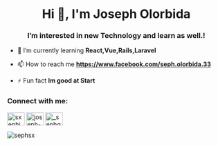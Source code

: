 <h1 align="center">Hi 👋, I'm Joseph Olorbida</h1>
<h3 align="center">I’m interested in new Technology and learn as well.!</h3>

- 🌱 I’m currently learning **React,Vue,Rails,Laravel**

- 📫 How to reach me **https://www.facebook.com/seph.olorbida.33**

- ⚡ Fun fact **Im good at Start**

<h3 align="left">Connect with me:</h3>
<p align="left">
<a href="https://twitter.com/sxephj" target="blank"><img align="center" src="https://raw.githubusercontent.com/rahuldkjain/github-profile-readme-generator/master/src/images/icons/Social/twitter.svg" alt="sxephj" height="30" width="40" /></a>
<a href="https://linkedin.com/in/joseph-olorbida" target="blank"><img align="center" src="https://raw.githubusercontent.com/rahuldkjain/github-profile-readme-generator/master/src/images/icons/Social/linked-in-alt.svg" alt="joseph-olorbida" height="30" width="40" /></a>
<a href="https://instagram.com/_sephq" target="blank"><img align="center" src="https://raw.githubusercontent.com/rahuldkjain/github-profile-readme-generator/master/src/images/icons/Social/instagram.svg" alt="_sephq" height="30" width="40" /></a>
</p>


<p><img align="center" src="https://github-readme-stats.vercel.app/api/top-langs?username=sephsx&show_icons=true&locale=en&layout=compact" alt="sephsx" /></p>


